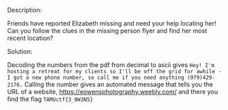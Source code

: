 Description:

Friends have reported Elizabeth missing and need your help locating her! Can you follow the clues in the missing person flyer and find her most recent location? 

Solution:

Decoding the numbers from the pdf from decimal to ascii gives
`Hey! I'm hosting a retreat for my clients so I'll be off the grid for awhile - I got a new phone number, so call me if you need anything (979)429-2176.` Calling the number gives an automated message that tells you the URL of a website, https://eowensphotography.weebly.com/ and there you find the flag `TAMUctf{3_0W3N5}`
